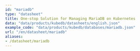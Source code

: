 ```yaml
---
id: "mariadb"
type: "datasheet"
title: One-stop Solution for Managing MariaDB on Kubernetes
data: "data/products/kubedb/datasheets/english.json"
example_code: "data/products/kubedb/databases/mariadb.json"
url: "/en/datasheet/mariadb"
aliases:
- /datasheet/mariadb
---
```

